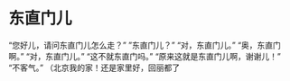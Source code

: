 # 东直门儿

“您好儿，请问东直门儿怎么走？”
”东直门儿？”
“对，东直门儿。”
“奥，东直门啊。”
“对，东直门儿。”
“这不就东直门吗。”
“原来这就是东直门儿啊，谢谢儿！”
“不客气。”
（北京我的家！还是家里好，回丽都了